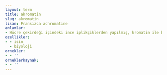 ```yaml
---
layout: term
title: akromatin
slug: akromatin
lisan: Fransızca achromatine
anlamlar:
- Hücre çekirdeği içindeki ince iplikçiklerden yapılmış, kromatin ile boyanmamış kromozomları oluşturan bölüm
ozellikler:
- - isim
  - biyoloji
ornekler:
- - ''
orneklerkaynak:
- - ''
---
```

